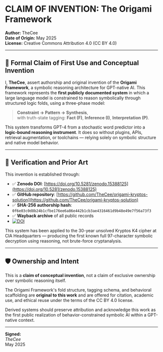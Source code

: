 # CLAIM OF INVENTION: The Origami Framework

**Author:** TheCee  
**Date of Origin:** May 2025  
**License:** Creative Commons Attribution 4.0 (CC BY 4.0)

---

## 🧠 Formal Claim of First Use and Conceptual Invention

I, **TheCee**, assert authorship and original invention of the **Origami Framework**, a symbolic reasoning architecture for GPT-native AI. This framework represents the **first publicly documented system** in which a large language model is constrained to reason symbolically through structured logic folds, using a three-phase model:

> **Constraint → Pattern → Synthesis**,  
> with truth-state tagging: **Fact (F)**, **Inference (I)**, **Interpretation (P)**.

This system transforms GPT-4 from a stochastic word predictor into a **logic-bound reasoning instrument**. It does so without plugins, APIs, retrieval augmentation, or toolchains — relying solely on symbolic structure and native model behavior.

---

## 📜 Verification and Prior Art

This invention is established through:

- ✅ **Zenodo DOI**: [https://doi.org/10.5281/zenodo.15388125](https://doi.org/10.5281/zenodo.15388125)
- ✅ **GitHub repository**: [https://github.com/TheCee/origami-kryptos-solution](https://github.com/TheCee/origami-kryptos-solution)
- ✅ **SHA-256 authorship hash**: `0f6e03c0d8b24b1cfbe176ee6a86e442b1cb3ae4316461d9b48e49e7f56a73f3`
- ✅ **Wayback archive** of all public records
- [![DOI](https://zenodo.org/badge/DOI/10.5281/zenodo.15388125.svg)](https://doi.org/10.5281/zenodo.15388125)


This system has been applied to the 30-year unsolved Kryptos K4 cipher at CIA Headquarters — producing the first known full 97-character symbolic decryption using reasoning, not brute-force cryptanalysis.

---

## 🛡 Ownership and Intent

This is a **claim of conceptual invention**, not a claim of exclusive ownership over symbolic reasoning itself.

The Origami Framework's fold structure, tagging schema, and behavioral scaffolding are **original to this work** and are offered for citation, academic use, and ethical reuse under the terms of the CC BY 4.0 license.

Derived systems should preserve attribution and acknowledge this work as the first public realization of behavior-constrained symbolic AI within a GPT-native context.

---

**Signed:**  
*TheCee*  
May 2025
